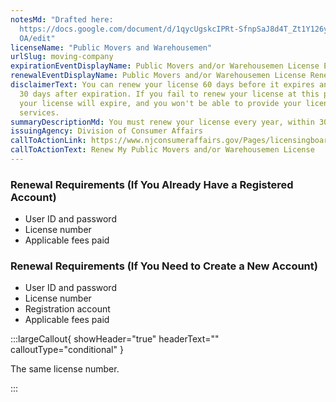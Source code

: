 ```yaml
---
notesMd: "Drafted here:
  https://docs.google.com/document/d/1qycUgskcIPRt-SfnpSaJ8d4T_Zt1Y126yJ1mQMhcJ\
  OA/edit"
licenseName: "Public Movers and Warehousemen"
urlSlug: moving-company
expirationEventDisplayName: Public Movers and/or Warehousemen License Expiration
renewalEventDisplayName: Public Movers and/or Warehousemen License Renewal Deadline
disclaimerText: You can renew your license 60 days before it expires and up to
  30 days after expiration. If you fail to renew your license at this point,
  your license will expire, and you won't be able to provide your licensed
  services.
summaryDescriptionMd: You must renew your license every year, within 30 days of the expiration date.
issuingAgency: Division of Consumer Affairs
callToActionLink: https://www.njconsumeraffairs.gov/Pages/licensingboards.aspx
callToActionText: Renew My Public Movers and/or Warehousemen License
---
```


### Renewal Requirements (If You Already Have a Registered Account)

- User ID and password
- License number
- Applicable fees paid

### Renewal Requirements (If You Need to Create a New Account)

- User ID and password
- License number
- Registration account
- Applicable fees paid

:::largeCallout{ showHeader="true" headerText="" calloutType="conditional" }

The same license number.

:::

